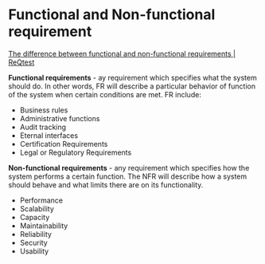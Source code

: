 # Functional and Non-functional requirement

[The difference between functional and non-functional requirements | ReQtest](https://reqtest.com/requirements-blog/understanding-the-difference-between-functional-and-non-functional-requirements/)

**Functional requirements** - ay requirement which specifies what the system should do. In other words, FR will describe a particular behavior of function of the system when certain conditions are met. FR include:

- Business rules
- Administrative functions
- Audit tracking
- Eternal interfaces
- Certification Requirements
- Legal or Regulatory Requirements

**Non-functional requirements** - any requirement which specifies how the system performs a certain function. The NFR will describe how a system should behave and what limits there are on its functionality.

- Performance
- Scalability
- Capacity
- Maintainability
- Reliability
- Security
- Usability